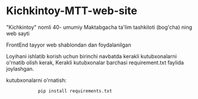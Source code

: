 # Kichkintoy-MTT-web-site
"Kichkintoy" nomli 40- umumiy Maktabgacha ta'lim tashkiloti (bog'cha) ning web sayti

FrontEnd tayyor web shablondan dan foydalanilgan


Loyihani ishlatib korish uchun birinchi navbatda kerakli kutubxonalarni o'rnatib olish kerak, Kerakli kutubxonalar barchasi requirement.txt faylida joylashgan.

  
  kutubxonalarni o'rnatish:
        
                pip install requirements.txt

